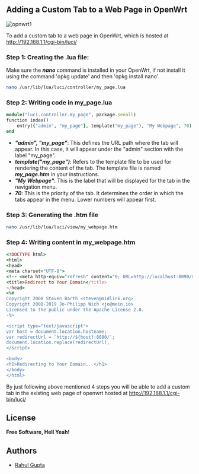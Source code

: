 ## Adding a Custom Tab to a Web Page in OpenWrt

![opnwrt1](https://github.com/rahulelex/adding-a-custom-tab-to-a-webpage-in-openwrt/assets/46785940/ce748252-181a-4b4f-9cd2-341fa8a74862)

To add a custom tab to a web page in OpenWrt, which is hosted at http://192.168.1.1/cgi-bin/luci/
### Step 1: Creating the .lua file:
Make sure the ***nano*** command is installed in your OpenWrt, if not install it using the command 'opkg update' and then 'opkg install nano'. 
```sh
nano /usr/lib/lua/luci/controller/my_page.lua
```

### Step 2: Writing code in my_page.lua
```ruby
module("luci.controller.my_page", package.seeall)
function index()
    entry({"admin", "my_page"}, template("my_page"), "My Webpage", 70)
end
```
- ***"admin", "my_page"***: This defines the URL path where the tab will appear. In this case, it will appear under the "admin" section with the label "my_page".
- ***template("my_page")***: Refers to the template file to be used for rendering the content of the tab. The template file is named ***my_page.htm*** in your instructions.
- ***"My Webpage"***: This is the label that will be displayed for the tab in the navigation menu.
- ***70***: This is the priority of the tab. It determines the order in which the tabs appear in the menu. Lower numbers will appear first.

### Step 3: Generating the .htm file
```sh
nano /usr/lib/lua/luci/view/my_webpage.htm
```
### Step 4: Writing content in my_webpage.htm
```ruby
<!DOCTYPE html>
<html>
<head>
<meta charset="UTF-8">
<!-- <meta http-equiv="refresh" content="0; URL=http://localhost:8090/my-page"> -->
<title>Redirect to Your Domain</title>
</head>
<%#
Copyright 2008 Steven Barth <steven@midlink.org>
Copyright 2008-2019 Jo-Philipp Wich <jo@mein.io>
Licensed to the public under the Apache License 2.0.
-%>

<script type="text/javascript">
var host = document.location.hostname;
var redirectUrl = `http://${host}:8080/`;
document.location.replace(redirectUrl);
</script>

<body>
<h1>Redirecting to Your Domain...</h1>
</body>
</html>
```
By just following above mentioned 4 steps you will be able to add a custom tab in the existing web page of openwrt hosted at http://192.168.1.1/cgi-bin/luci/

## License
**Free Software, Hell Yeah!**

## Authors
- [Rahul Gupta](https://github.com/rahulelex)
